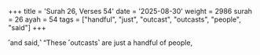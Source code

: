 +++
title = 'Surah 26, Verses 54'
date = '2025-08-30'
weight = 2986
surah = 26
ayah = 54
tags = ["handful", "just", "outcast", "outcasts", "people", "said"]
+++

˹and said,˺ “These ˹outcasts˺ are just a handful of people,